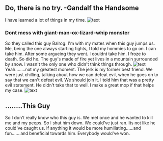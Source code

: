 ## Do, there is no try. -Gandalf the Handsome

<body> I have learned a lot of things in my time. </body>

<img src="http://pre12.deviantart.net/1984/th/pre/f/2016/278/3/c/gandalf_vs_balrog_by_danpilla-dajzr14.jpg" alt="text">

### Dont mess with giant-man-ox-lizard-whip monster

<body> So they called this guy Balrog. I'm with my mates when this guy jumps us. Me, being the one always starting fights, I told my hommies to go on. I can take him. After some argueing they went. I couldnt take him. I froze to death. So did he. The guy's made of fire yet lives in a mountain surrounded by snow. I wasn't the only one who didn't think things through. </body>

<img src="http://gifanimado.com.es/gifs/2016/09/Cuando-est%C3%A1s-un-poco-borracho-y-quieres-dormir.gif" alt="text">

<body> Yeah........not my greatest moment. The jerk is my former best friend. We were just chilling, talking about how we can defeat evil, when he goes on to say that we can't defeat evil. We should join it. I told him that was a pretty evil statement. He didn't take that to well. I make a great mop if that helps my case. </body>

<img src="http://4.bp.blogspot.com/-8wEX5mhFl_Q/UNC7WrzlfOI/AAAAAAAAFmw/x9WcUeg7SQg/s1600/The+Hobbit+Goblin+Scene+Fight.jpg" alt="text">

## ........This Guy
<body> So I don't really know who this guy is. We met once and he wanted to kill me and my peeps. So I shut him down. We could've just ran. Its not like he could've caught us. If anything it would be more humiliating......and fun.......and beneficial towards him. Everybody would've won.
